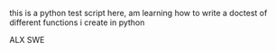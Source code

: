 this is a python test script
here, am learning how to write a doctest of different functions i create in python

ALX SWE

